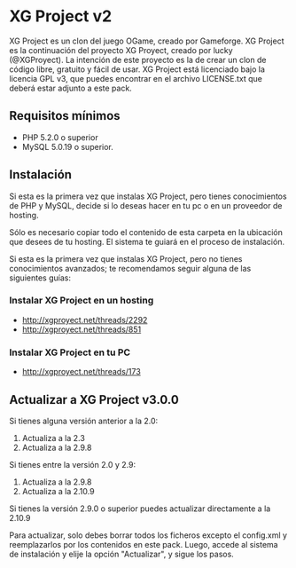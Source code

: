 # XG Project v2 #

XG Project es un clon del juego OGame, creado por Gameforge. XG Project es la continuación del proyecto XG Proyect, creado por lucky (@XGProyect). La intención de este proyecto es la de crear un clon de código libre, gratuito y fácil de usar. XG Project está licenciado bajo la licencia GPL v3, que puedes encontrar en el archivo LICENSE.txt que deberá estar adjunto a este pack.

## Requisitos mínimos ##

* PHP 5.2.0 o superior
* MySQL 5.0.19 o superior.

## Instalación ##

Si esta es la primera vez que instalas XG Project, pero tienes conocimientos de PHP y MySQL, decide si lo deseas hacer en tu pc o en un proveedor de hosting.

Sólo es necesario copiar todo el contenido de esta carpeta en la ubicación que desees de tu hosting. El sistema te guiará en el proceso de instalación.

Si esta es la primera vez que instalas XG Project, pero no tienes conocimientos avanzados; te recomendamos seguir alguna de las siguientes guías:

### Instalar XG Project en un hosting ###

* http://xgproyect.net/threads/2292
* http://xgproyect.net/threads/851

### Instalar XG Project en tu PC ###

* http://xgproyect.net/threads/173

## Actualizar a XG Project v3.0.0

Si tienes alguna versión anterior a la 2.0:

1. Actualiza a la 2.3
2. Actualiza a la 2.9.8


Si tienes entre la versión 2.0 y 2.9:

1. Actualiza a la 2.9.8
2. Actualiza a la 2.10.9

Si tienes la versión 2.9.0 o superior puedes actualizar directamente a la 2.10.9

Para actualizar, solo debes borrar todos los ficheros excepto el config.xml y reemplazarlos por los contenidos en este pack. Luego, accede al sistema de instalación y elije la opción "Actualizar", y sigue los pasos.